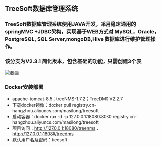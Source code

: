 
## TreeSoft数据库管理系统
### TreeSoft数据库管理系统使用JAVA开发，采用稳定通用的springMVC +JDBC架构，实现基于WEB方式对 MySQL，Oracle，PostgreSQL, SQL Server,mongoDB,Hive 数据库进行维护管理操作。
  ### 该分支为V2.3.1 简化版本，包含基础的功能，只需创建3个表
  ![截图](https://i0.hdslb.com/bfs/article/31823be12b39817e531c5c3d646b960d499881722.png)
 
  ### Docker安装部署
  - apache-tomcat-8.5；treeNMS-1.7.2；TreeDMS V2.2.7
  - 下载docker镜像：docker pull registry.cn-hangzhou.aliyuncs.com/masilong/treesoft
  - 启动容器：docker run -d -p 127.0.0.1:18080:8080 registry.cn-hangzhou.aliyuncs.com/masilong/treesoft
  - 项目访问：http://127.0.0.1:18080/treenms 、  http://127.0.0.1:18080/treedms
  - 默认用户名及密码：treesoft
  
  
